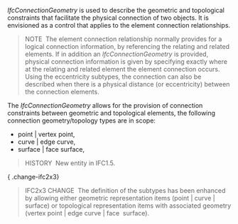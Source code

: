 _IfcConnectionGeometry_ is used to describe the geometric and topological constraints that facilitate the physical connection of two objects. It is envisioned as a control that applies to the element connection relationships.

> NOTE&nbsp; The element connection relationship normally provides for a logical connection information, by referencing the relating and related elements. If in addition an _IfcConnectionGeometry_ is provided, physical connection information is given by specifying exactly where at the relating and related element the element connection occurs. Using the eccentricity subtypes, the connection can also be described when there is a physical distance (or eccentricity) between the connection elements.

The _IfcConnectionGeometry_ allows for the provision of connection constraints between geometric and topological elements, the following connection geometry/topology types are in scope:

* point | vertex point,
* curve | edge curve,
* surface | face surface,

> HISTORY&nbsp; New entity in IFC1.5.

{ .change-ifc2x3}
> IFC2x3 CHANGE&nbsp; The definition of the subtypes has been enhanced by allowing either geometric representation items (point | curve | surface) or topological representation items with associated geometry (vertex point | edge curve | face &nbsp;surface).

